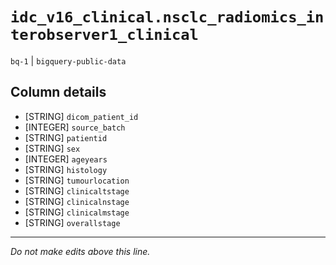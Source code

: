 # `idc_v16_clinical.nsclc_radiomics_interobserver1_clinical`
`bq-1` | `bigquery-public-data`

## Column details
* [STRING]    `dicom_patient_id`
* [INTEGER]   `source_batch`
* [STRING]    `patientid`
* [STRING]    `sex`
* [INTEGER]   `ageyears`
* [STRING]    `histology`
* [STRING]    `tumourlocation`
* [STRING]    `clinicaltstage`
* [STRING]    `clinicalnstage`
* [STRING]    `clinicalmstage`
* [STRING]    `overallstage`

-------------------------------------------------------------------------------
*Do not make edits above this line.*

